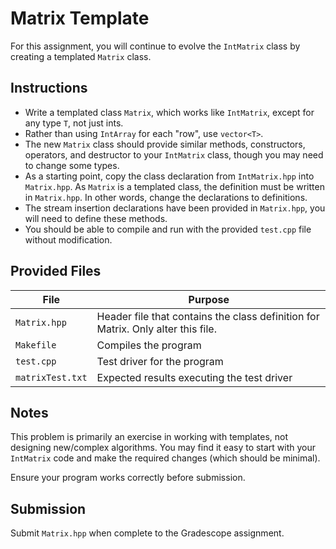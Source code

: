 # Matrix Template

For this assignment, you will continue to evolve the `IntMatrix` class by
creating a templated `Matrix` class.

## Instructions
- Write a templated class `Matrix`, which works like `IntMatrix`, except for
  any type `T`, not just ints.
- Rather than using `IntArray` for each "row", use `vector<T>`.
- The new `Matrix` class should provide similar methods, constructors, 
  operators, and destructor to your `IntMatrix` class, though you may need 
  to change some types.
- As a starting point, copy the class declaration from `IntMatrix.hpp`
  into `Matrix.hpp`. As `Matrix` is a templated class, the definition must be
  written in `Matrix.hpp`. In other words, change the declarations
  to definitions.
- The stream insertion declarations have been provided in `Matrix.hpp`, you will
  need to define these methods.
- You should be able to compile and run with the provided `test.cpp` file
  without modification.

## Provided Files
| File | Purpose |
|------|---------|
| `Matrix.hpp` | Header file that contains the class definition for Matrix. Only alter this file. |
| `Makefile` | Compiles the program |
| `test.cpp` | Test driver for the program |
| `matrixTest.txt` | Expected results executing the test driver |

## Notes
This problem is primarily an exercise in working with templates, not 
designing new/complex algorithms.  You may find it easy to start with your 
`IntMatrix` code and make the required changes (which should be minimal).

Ensure your program works correctly before submission.

## Submission
Submit `Matrix.hpp` when complete to the Gradescope assignment.
